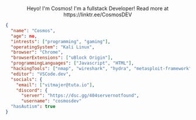 <p align="center">
Heyo! I'm Cosmos!
I'm a fullstack Developer!
Read more at https://linktr.ee/CosmosDEV
</p>

```json
{
  "name": "Cosmos",
  "age": no,
  "intrests": ["programming", "gaming"],
  "operatingSystem": "Kali Linux",
  "browser": "Chrome",
  "browserExtensions": ["uBlock Origin"],
  "programmingLanguages": ["Javascript", "HTML"],
  "hackingTools": ["nmap", "wireshark", "hydra", "metasploit-framework", "aircrack-ng", "john", "burpsuite", "wpscan", "traceroute", "hashcat"],
  "editor": "VSCode.dev",
  "socials": {
    "email": ["vitmajer@tuta.io"],
    "discord": {
      "server": "https://dsc.gg/404servernotfound",
      "username": "cosmosdev"
  "hasAutism": true
}
```
